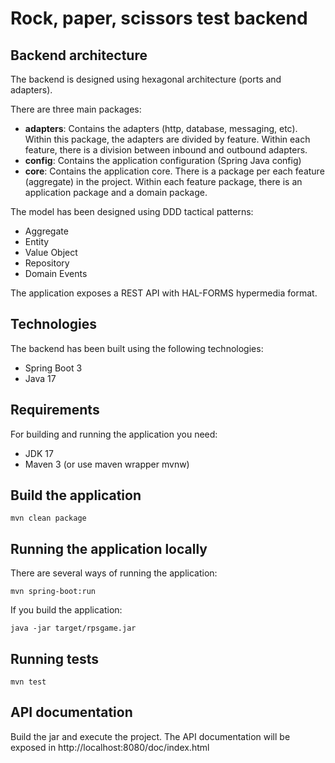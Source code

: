 # Rock, paper, scissors test backend

## Backend architecture

The backend is designed using hexagonal architecture (ports and adapters).

There are three main packages:

- **adapters**: Contains the adapters (http, database, messaging, etc). Within this package, the adapters are divided by
  feature. Within each feature, there is a division between inbound and outbound adapters.
- **config**: Contains the application configuration (Spring Java config)
- **core**: Contains the application core. There is a package per each feature (aggregate) in the project. Within each
  feature package, there is an application package and a domain package.
  
The model has been designed using DDD tactical patterns:

- Aggregate
- Entity
- Value Object
- Repository
- Domain Events

The application exposes a REST API with HAL-FORMS hypermedia format.

## Technologies

The backend has been built using the following technologies:

- Spring Boot 3
- Java 17

## Requirements

For building and running the application you need:

- JDK 17
- Maven 3 (or use maven wrapper mvnw)

## Build the application

```
mvn clean package
```

## Running the application locally

There are several ways of running the application:

```
mvn spring-boot:run
```

If you build the application:

```
java -jar target/rpsgame.jar
```

## Running tests

```
mvn test
```

## API documentation

Build the jar and execute the project. The API documentation will be exposed in http://localhost:8080/doc/index.html